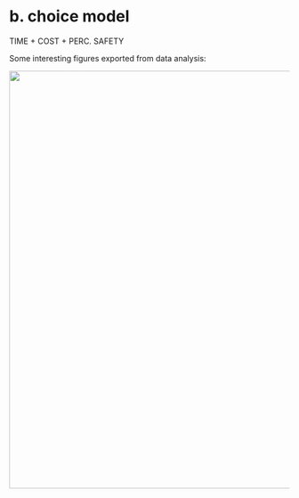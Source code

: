 # b. choice model

TIME + COST + PERC. SAFETY

Some interesting figures exported from data analysis:
 
<img src="https://user-images.githubusercontent.com/63541107/190419901-363766a4-f37a-47de-bb73-722bd4d7aca1.png" height="750">

